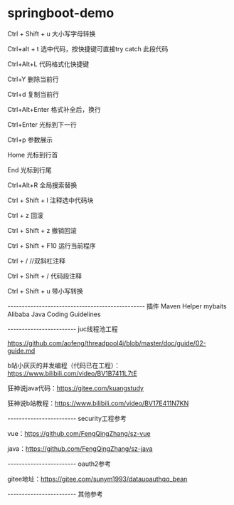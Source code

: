 # springboot-demo

Ctrl + Shift + u   大小写字母转换

Ctrl+alt + t  选中代码，按快捷键可直接try catch 此段代码

Ctrl+Alt+L  代码格式化快捷键

Ctrl+Y  删除当前行

Ctrl+d  复制当前行

Ctrl+Alt+Enter  格式补全后，换行

Ctrl+Enter  光标到下一行

Ctrl+p  参数展示

Home 光标到行首

End 光标到行尾

Ctrl+Alt+R 全局搜索替换

Ctrl + Shift + l   注释选中代码块

Ctrl + z   回滚

Ctrl + Shift + z  撤销回滚

Ctrl + Shift + F10  运行当前程序

Ctrl + /   //双斜杠注释

Ctrl + Shift + /   代码段注释

Ctrl + Shift + u   带小写转换

------------------------------------------------ 插件
Maven Helper
mybaits
Alibaba Java Coding Guidelines


------------------------ juc线程池工程

https://github.com/aofeng/threadpool4j/blob/master/doc/guide/02-guide.md

b站小灰灰的并发编程（代码已在工程）：https://www.bilibili.com/video/BV1B7411L7tE

狂神说java代码：https://gitee.com/kuangstudy

狂神说b站教程：https://www.bilibili.com/video/BV17E411N7KN


------------------------ security工程参考

vue：https://github.com/FengQingZhang/sz-vue

java：https://github.com/FengQingZhang/sz-java

------------------------ oauth2参考

gitee地址：https://gitee.com/sunym1993/datauoauthqq_bean

------------------------ 其他参考




